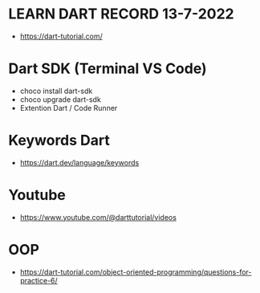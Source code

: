 # LEARN DART RECORD 13-7-2022
- https://dart-tutorial.com/

# Dart SDK (Terminal VS Code)
- choco install dart-sdk
- choco upgrade dart-sdk
- Extention Dart / Code Runner

# Keywords Dart
- https://dart.dev/language/keywords

# Youtube
- https://www.youtube.com/@darttutorial/videos

# OOP
- https://dart-tutorial.com/object-oriented-programming/questions-for-practice-6/
